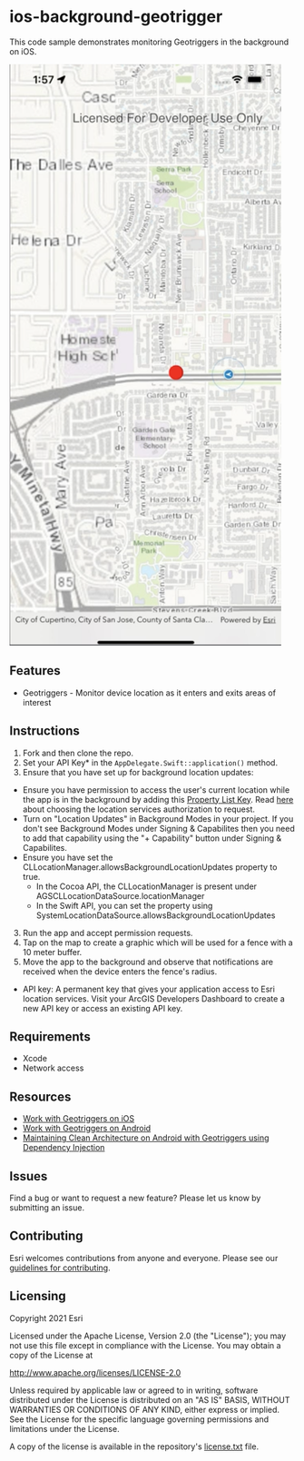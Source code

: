 # ios-background-geotrigger

This code sample demonstrates monitoring Geotriggers in the background on iOS.

![ios-background-geotrigger](ios-background-geotrigger.png)

## Features
* Geotriggers - Monitor device location as it enters and exits areas of interest

## Instructions

1. Fork and then clone the repo.
2. Set your API Key* in the `AppDelegate.Swift::application()` method.
3. Ensure that you have set up for background location updates:
  * Ensure you have permission to access the user's current location while the app is in the background by adding this [Property List Key](https://developer.apple.com/documentation/bundleresources/information_property_list/nslocationalwaysandwheninuseusagedescription). Read [here](https://developer.apple.com/documentation/corelocation/choosing_the_location_services_authorization_to_request) about choosing the location services authorization to request.
  * Turn on "Location Updates" in Background Modes in your project. If you don't see Background Modes under Signing & Capabilites then you need to add that capability using the "+ Capability" button under Signing & Capabilites.
  * Ensure you have set the CLLocationManager.allowsBackgroundLocationUpdates property to true.
    * In the Cocoa API, the CLLocationManager is present under AGSCLLocationDataSource.locationManager
    * In the Swift API, you can set the property using SystemLocationDataSource.allowsBackgroundLocationUpdates
3. Run the app and accept permission requests.
4. Tap on the map to create a graphic which will be used for a fence with a 10 meter buffer.
5. Move the app to the background and observe that notifications are received when the device enters the fence's radius.

* API key: A permanent key that gives your application access to Esri location services. Visit your ArcGIS Developers Dashboard to create a new API key or access an existing API key.

## Requirements

* Xcode
* Network access

## Resources

* [Work with Geotriggers on iOS](https://developers.arcgis.com/ios/device-location/work-with-geotriggers/)
* [Work with Geotriggers on Android](https://developers.arcgis.com/android/device-location/work-with-geotriggers/)
* [Maintaining Clean Architecture on Android with Geotriggers using Dependency Injection]()

## Issues

Find a bug or want to request a new feature?  Please let us know by submitting an issue.

## Contributing

Esri welcomes contributions from anyone and everyone. Please see our [guidelines for contributing](https://github.com/esri/contributing).

## Licensing
Copyright 2021 Esri

Licensed under the Apache License, Version 2.0 (the "License");
you may not use this file except in compliance with the License.
You may obtain a copy of the License at

   http://www.apache.org/licenses/LICENSE-2.0

Unless required by applicable law or agreed to in writing, software
distributed under the License is distributed on an "AS IS" BASIS,
WITHOUT WARRANTIES OR CONDITIONS OF ANY KIND, either express or implied.
See the License for the specific language governing permissions and
limitations under the License.

A copy of the license is available in the repository's [license.txt](license.txt) file.​

